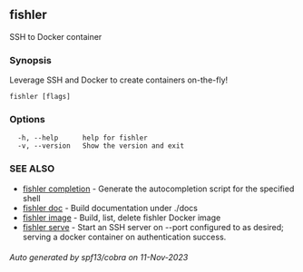 ## fishler

SSH to Docker container

### Synopsis

Leverage SSH and Docker to create containers on-the-fly!

```
fishler [flags]
```

### Options

```
  -h, --help      help for fishler
  -v, --version   Show the version and exit
```

### SEE ALSO

* [fishler completion](fishler_completion.md)	 - Generate the autocompletion script for the specified shell
* [fishler doc](fishler_doc.md)	 - Build documentation under ./docs
* [fishler image](fishler_image.md)	 - Build, list, delete fishler Docker image
* [fishler serve](fishler_serve.md)	 - Start an SSH server on --port configured to as desired; serving a docker container on authentication success.

###### Auto generated by spf13/cobra on 11-Nov-2023
